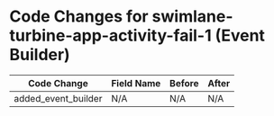 # Code Changes for swimlane-turbine-app-activity-fail-1 (Event Builder)

| Code Change | Field Name | Before | After |
|-------------|------------|--------|-------|
| added_event_builder | N/A | N/A | N/A |